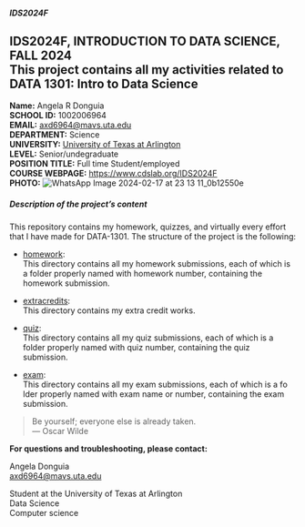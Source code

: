 ##### IDS2024F

  **IDS2024F, INTRODUCTION TO DATA SCIENCE, FALL 2024**       
This project contains all my activities related to DATA 1301: Intro to Data Science
---
**Name:** Angela R Donguia  
**SCHOOL ID:** 1002006964  
**EMAIL:**  axd6964@mavs.uta.edu    
**DEPARTMENT:** Science  
**UNIVERSITY:** [University of Texas at Arlington](https://www.uta.edu/)  
**LEVEL:** Senior/undegraduate  
**POSITION TITLE:** Full time Student/employed  
**COURSE WEBPAGE:** https://www.cdslab.org/IDS2024F    
**PHOTO:**  ![WhatsApp Image 2024-02-17 at 23 13 11_0b12550e](https://github.com/AngelaDonguia/IDS2024S/assets/89665076/53e24548-d40b-4b10-919a-5ee48440c5af)

#####  Description of the project’s content  
This repository contains my homework, quizzes, and virtually every effort that I have made for DATA-1301. The structure of the project is the following:

 + [homework](./hw):  
This directory contains all my homework submissions, each of which is a folder properly named with homework number, containing the homework submission.  
+  [extracredits](./ExtraCredit):   
This directory contains my extra credit works.  
 + [quiz](./quiz):     
This directory contains all my quiz submissions, each of which is a folder properly named with quiz number, containing the quiz submission.  
  
 +  [exam](./exam):   
This directory contains all my exam submissions, each of which is a fo lder properly named with exam name or number, containing the exam submission.

> Be yourself; everyone else is already taken.  
> ― Oscar Wilde

**For questions and troubleshooting, please contact:**   

Angela Donguia  
axd6964@mavs.uta.edu

Student at the University of Texas at Arlington  
Data Science  
Computer science
